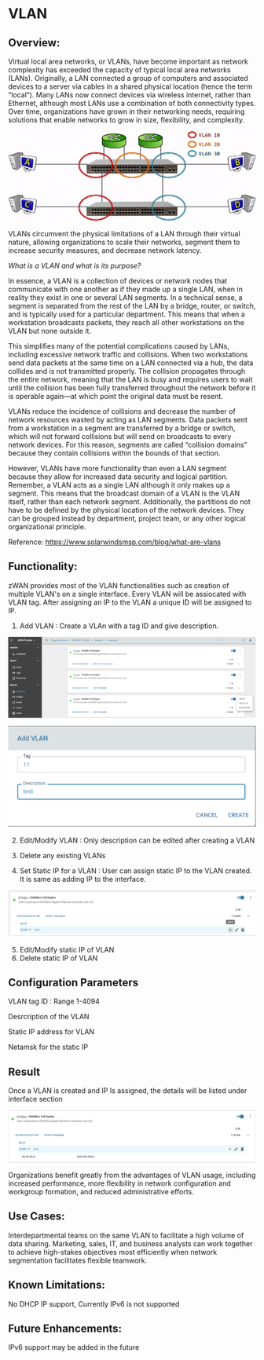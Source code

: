 # VLAN

## Overview: 

Virtual local area networks, or VLANs, have become important as network complexity has exceeded the capacity of typical local area networks (LANs). Originally, a LAN connected a group of computers and associated devices to a server via cables in a shared physical location (hence the term “local”). Many LANs now connect devices via wireless internet, rather than Ethernet, although most LANs use a combination of both connectivity types. Over time, organizations have grown in their networking needs, requiring solutions that enable networks to grow in size, flexibility, and complexity. 

![VLAN](images/VLAN.png)

VLANs circumvent the physical limitations of a LAN through their virtual nature, allowing organizations to scale their networks, segment them to increase security measures, and decrease network latency. 

*What is a VLAN and what is its purpose?*

In essence, a VLAN is a collection of devices or network nodes that communicate with one another as if they made up a single LAN, when in reality they exist in one or several LAN segments. In a technical sense, a segment is separated from the rest of the LAN by a bridge, router, or switch, and is typically used for a particular department. This means that when a workstation broadcasts packets, they reach all other workstations on the VLAN but none outside it. 

This simplifies many of the potential complications caused by LANs, including excessive network traffic and collisions. When two workstations send data packets at the same time on a LAN connected via a hub, the data collides and is not transmitted properly. The collision propagates through the entire network, meaning that the LAN is busy and requires users to wait until the collision has been fully transferred throughout the network before it is operable again—at which point the original data must be resent. 

VLANs reduce the incidence of collisions and decrease the number of network resources wasted by acting as LAN segments. Data packets sent from a workstation in a segment are transferred by a bridge or switch, which will not forward collisions but will send on broadcasts to every network devices. For this reason, segments are called “collision domains” because they contain collisions within the bounds of that section.

However, VLANs have more functionality than even a LAN segment because they allow for increased data security and logical partition. Remember, a VLAN acts as a single LAN although it only makes up a segment. This means that the broadcast domain of a VLAN is the VLAN itself, rather than each network segment. Additionally, the partitions do not have to be defined by the physical location of the network devices. They can be grouped instead by department, project team, or any other logical organizational principle. 

Reference: https://www.solarwindsmsp.com/blog/what-are-vlans

## Functionality:

zWAN provides most of the VLAN functionalities such as creation of multiple VLAN's on a single interface. Every VLAN will be assiocated with VLAN tag. After assigning an IP to the VLAN a unique ID will be assigned to IP.

1) Add VLAN : Create a VLAn with a tag ID and give description.

![VLAN](images/VLAN-Add.png)

![VLAN](images/VLAN-Add1.png)

2) Edit/Modify VLAN : Only description can be edited after creating a VLAN

3) Delete any existing VLANs

4) Set Static IP for a VLAN : User can assign static IP to the VLAN created. It is same as adding IP to the interface.

![VLAN](images/VLAN-AddIP.png)

5) Edit/Modify static IP of VLAN
6) Delete static IP of VLAN

## Configuration Parameters

VLAN tag ID : Range 1-4094

Desrcription of the VLAN

Static IP address for VLAN

Netamsk for the static IP

## Result

Once a VLAN is created and IP Is assigned, the details will be listed under interface section

![VLAN](images/VLAN-AddIP1.png)

Organizations benefit greatly from the advantages of VLAN usage, including increased performance, more flexibility in network configuration and workgroup formation, and reduced administrative efforts.

## Use Cases:

 Interdepartmental teams on the same VLAN to facilitate a high volume of data sharing. Marketing, sales, IT, and business analysts can work together to achieve high-stakes objectives most efficiently when network segmentation facilitates flexible teamwork.     

## Known Limitations:

No DHCP IP support, Currently IPv6 is not supported

## Future Enhancements:

IPv6 support may be added in the future





